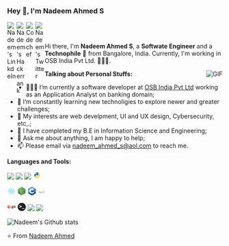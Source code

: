 ### Hey 👋, I'm Nadeem Ahmed S

<a href="https://www.linkedin.com/in/Nadeem-Ahmed-S/">
  <img align="left" alt="Nadeem's LinkdeIn" width="22px" src="https://cdn.jsdelivr.net/npm/simple-icons@v3/icons/linkedin.svg" />
</a>
<a href="https://www.hackerrank.com/Nadeem_Ahmed_S">
  <img align="left" alt="Nadeem's Hackerrank" width="22px" src="https://cdn.jsdelivr.net/npm/simple-icons@3.1.0/icons/hackerrank.svg" />
</a>
<a href="https://www.codechef.com/users/nadeemahmed_s">
  <img align="left" alt="Codechef" width="22px" src="https://cdn.jsdelivr.net/npm/simple-icons@3.1.0/icons/codechef.svg" />
</a>
<a href="https://twitter.com/Nadeem_Ahmed_S">
  <img align="left" alt="Nadeem's Twitter" width="22px" src="https://cdn.jsdelivr.net/npm/simple-icons@3.1.0/icons/twitter.svg" />
</a>

<br />
<br />

Hi there, I'm **Nadeem Ahmed S**, a **Softwate Engineer** and a **Technophile** 🚀 from Bangalore, India. Currently, I'm working in OSB India Pvt Ltd. 👨🏽‍💼. 

  <img align="right" alt="GIF" src="https://i.pinimg.com/originals/e4/26/70/e426702edf874b181aced1e2fa5c6cde.gif" />

**Talking about Personal Stuffs:**

- 👨🏽‍💻 I’m currently a software developer at [OSB India Pvt Ltd](http://www.osb-india.com/) working as an Application Analyst on banking domain;
- 🌱 I’m constantly learning new technoligies to explore newer and greater challenges; 
- 🤔 My interests are web develpment, UI and UX design, Cybersecurity, etc,.;
- 💼 I have completed my B.E in Information Science and Engineering;
- 💬 Ask me about anything, I am happy to help;
- 📫 Please email via nadeem_ahmed_s@aol.com to reach me.



**Languages and Tools:**  

<code><img height="20" src="https://cdn.jsdelivr.net/npm/simple-icons@3.1.0/icons/c.svg"></code>
<code><img height="20" src="https://cdn.jsdelivr.net/npm/simple-icons@3.1.0/icons/java.svg"></code>
<code><img height="20" src="https://cdn.jsdelivr.net/npm/simple-icons@3.1.0/icons/javascript.svg"></code>
<code><img height="20" src="https://raw.githubusercontent.com/github/explore/80688e429a7d4ef2fca1e82350fe8e3517d3494d/topics/python/python.png"></code>

<code><img height="20" src="https://raw.githubusercontent.com/github/explore/80688e429a7d4ef2fca1e82350fe8e3517d3494d/topics/react/react.png"></code>
<code><img height="20" src="https://raw.githubusercontent.com/github/explore/80688e429a7d4ef2fca1e82350fe8e3517d3494d/topics/nodejs/nodejs.png"></code>
<code><img height="20" src="https://raw.githubusercontent.com/github/explore/80688e429a7d4ef2fca1e82350fe8e3517d3494d/topics/cpp/cpp.png"></code>
<code><img height="20" src="https://raw.githubusercontent.com/github/explore/80688e429a7d4ef2fca1e82350fe8e3517d3494d/topics/mysql/mysql.png"></code>

<code><img height="20" src="https://raw.githubusercontent.com/github/explore/80688e429a7d4ef2fca1e82350fe8e3517d3494d/topics/git/git.png"></code>
<code><img height="20" src="https://raw.githubusercontent.com/github/explore/80688e429a7d4ef2fca1e82350fe8e3517d3494d/topics/terminal/terminal.png"></code>
<code><img height="20" src="https://cdn.jsdelivr.net/npm/simple-icons@3.1.0/icons/adobephotoshop.svg"></code>
<code><img height="20" src="https://cdn.jsdelivr.net/npm/simple-icons@3.1.0/icons/splunk.svg"></code>

![Nadeem's Github stats](https://github-readme-stats.vercel.app/api?username=NadeemAhmd&show_icons=true&hide_border=true)

⭐️ From [Nadeem Ahmed ](https://github.com/NadeemAhmd)
